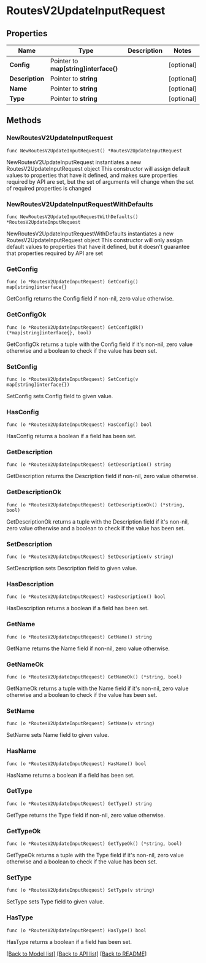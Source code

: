 # RoutesV2UpdateInputRequest

## Properties

Name | Type | Description | Notes
------------ | ------------- | ------------- | -------------
**Config** | Pointer to **map[string]interface{}** |  | [optional] 
**Description** | Pointer to **string** |  | [optional] 
**Name** | Pointer to **string** |  | [optional] 
**Type** | Pointer to **string** |  | [optional] 

## Methods

### NewRoutesV2UpdateInputRequest

`func NewRoutesV2UpdateInputRequest() *RoutesV2UpdateInputRequest`

NewRoutesV2UpdateInputRequest instantiates a new RoutesV2UpdateInputRequest object
This constructor will assign default values to properties that have it defined,
and makes sure properties required by API are set, but the set of arguments
will change when the set of required properties is changed

### NewRoutesV2UpdateInputRequestWithDefaults

`func NewRoutesV2UpdateInputRequestWithDefaults() *RoutesV2UpdateInputRequest`

NewRoutesV2UpdateInputRequestWithDefaults instantiates a new RoutesV2UpdateInputRequest object
This constructor will only assign default values to properties that have it defined,
but it doesn't guarantee that properties required by API are set

### GetConfig

`func (o *RoutesV2UpdateInputRequest) GetConfig() map[string]interface{}`

GetConfig returns the Config field if non-nil, zero value otherwise.

### GetConfigOk

`func (o *RoutesV2UpdateInputRequest) GetConfigOk() (*map[string]interface{}, bool)`

GetConfigOk returns a tuple with the Config field if it's non-nil, zero value otherwise
and a boolean to check if the value has been set.

### SetConfig

`func (o *RoutesV2UpdateInputRequest) SetConfig(v map[string]interface{})`

SetConfig sets Config field to given value.

### HasConfig

`func (o *RoutesV2UpdateInputRequest) HasConfig() bool`

HasConfig returns a boolean if a field has been set.

### GetDescription

`func (o *RoutesV2UpdateInputRequest) GetDescription() string`

GetDescription returns the Description field if non-nil, zero value otherwise.

### GetDescriptionOk

`func (o *RoutesV2UpdateInputRequest) GetDescriptionOk() (*string, bool)`

GetDescriptionOk returns a tuple with the Description field if it's non-nil, zero value otherwise
and a boolean to check if the value has been set.

### SetDescription

`func (o *RoutesV2UpdateInputRequest) SetDescription(v string)`

SetDescription sets Description field to given value.

### HasDescription

`func (o *RoutesV2UpdateInputRequest) HasDescription() bool`

HasDescription returns a boolean if a field has been set.

### GetName

`func (o *RoutesV2UpdateInputRequest) GetName() string`

GetName returns the Name field if non-nil, zero value otherwise.

### GetNameOk

`func (o *RoutesV2UpdateInputRequest) GetNameOk() (*string, bool)`

GetNameOk returns a tuple with the Name field if it's non-nil, zero value otherwise
and a boolean to check if the value has been set.

### SetName

`func (o *RoutesV2UpdateInputRequest) SetName(v string)`

SetName sets Name field to given value.

### HasName

`func (o *RoutesV2UpdateInputRequest) HasName() bool`

HasName returns a boolean if a field has been set.

### GetType

`func (o *RoutesV2UpdateInputRequest) GetType() string`

GetType returns the Type field if non-nil, zero value otherwise.

### GetTypeOk

`func (o *RoutesV2UpdateInputRequest) GetTypeOk() (*string, bool)`

GetTypeOk returns a tuple with the Type field if it's non-nil, zero value otherwise
and a boolean to check if the value has been set.

### SetType

`func (o *RoutesV2UpdateInputRequest) SetType(v string)`

SetType sets Type field to given value.

### HasType

`func (o *RoutesV2UpdateInputRequest) HasType() bool`

HasType returns a boolean if a field has been set.


[[Back to Model list]](../README.md#documentation-for-models) [[Back to API list]](../README.md#documentation-for-api-endpoints) [[Back to README]](../README.md)


